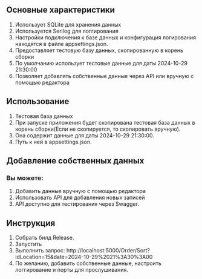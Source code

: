 ## Основные характеристики
1. Использует SQLite для хранения данных
2. Используется Serilog для логгирования
3. Настройки подключения к базе данных и конфигурация логирования находятся в файле appsettings.json. 
4. Предоставляет тестовую базу данных, скопированную в корень сборки
5. По умолчанию использует тестовые данные для даты 2024-10-29 21:30:00
6. Позволяет добавлять собственные данные через API или вручную с помощью редактора

## Использование
1. Тестовая база данных
2. При запуске приложения будет скопирована тестовая база данных в корень сборки(Если не скопируется, то скопировать вручную). 
3. Она содержит данные для даты 2024-10-29 21:30:00.
4. Путь к ней в appsettings.json.

## Добавление собственных данных
### Вы можете:

1. Добавить данные вручную с помощью редактора
2. Использовать API для добавления новых записей
3. API доступно для тестирования через Swagger.

## Инструкция
1. Собрать билд Release.
2. Запустить
3. Выполнить запрос: http://localhost:5000/Order/Sort?idLocation=15&date=2024-10-29%2021%3A30%3A00
4. По желанию, добавить собственные данные, настроить логгирование и порты для прослушивания.
